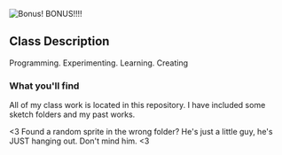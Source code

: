 
![Bonus! BONUS!!!! ](https://github.com/Alouux/CART-263/blob/main/Sketches/CART.png?raw=true)

## Class Description

Programming. Experimenting. Learning. Creating


### What you'll find

All of my class work is located in this repository. I have included some sketch folders and my past works. 

<3 Found a random sprite in the wrong folder? He's just a little guy, he's JUST hanging out. Don't mind him. <3
